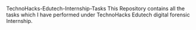 TechnoHacks-Edutech-Internship-Tasks
This Repository contains all the tasks which I have performed under TechnoHacks Edutech digital forensic Internship.
